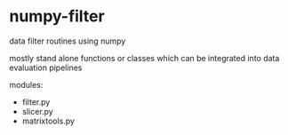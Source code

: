 # numpy-filter
data filter routines using numpy

mostly stand alone functions or classes which can be integrated into data evaluation pipelines

modules:
* filter.py
* slicer.py
* matrixtools.py